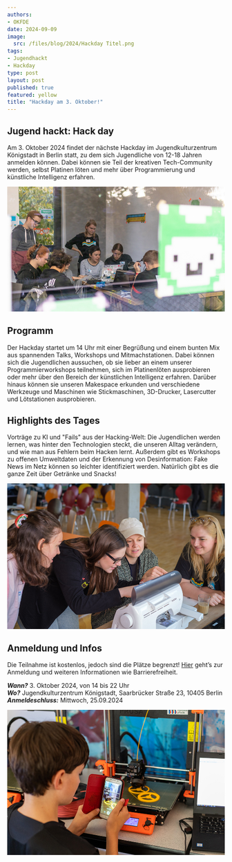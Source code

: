 ```yaml
---
authors:
- OKFDE
date: 2024-09-09
image: 
  src: /files/blog/2024/Hackday Titel.png
tags:
- Jugendhackt
- Hackday
type: post
layout: post
published: true
featured: yellow
title: "Hackday am 3. Oktober!"
---
```


## Jugend hackt: Hack day

Am 3. Oktober 2024 findet der nächste Hackday im Jugendkulturzentrum Königstadt in Berlin statt, zu dem sich Jugendliche von 12-18 Jahren anmelden können. Dabei können sie Teil der kreativen Tech-Community werden, selbst Platinen löten und mehr über Programmierung und künstliche Intelligenz erfahren.

![Hackday](/files/blog/2024/Hackday1.jpg)<br>

## Programm

Der Hackday startet um 14 Uhr mit einer Begrüßung und einem bunten Mix aus spannenden Talks, Workshops und Mitmachstationen. Dabei können sich die Jugendlichen aussuchen, ob sie lieber an einem unserer Programmierworkshops teilnehmen, sich im Platinenlöten ausprobieren oder mehr über den Bereich der künstlichen Intelligenz erfahren. Darüber hinaus können sie unseren Makespace erkunden und verschiedene Werkzeuge und Maschinen wie Stickmaschinen, 3D-Drucker, Lasercutter und Lötstationen ausprobieren.

## Highlights des Tages

Vorträge zu KI und "Fails" aus der Hacking-Welt: Die Jugendlichen werden lernen, was hinter den Technologien steckt, die unseren Alltag verändern, und wie man aus Fehlern beim Hacken lernt. Außerdem gibt es Workshops zu offenen Umweltdaten und der Erkennung von Desinformation: Fake News im Netz können so leichter identifiziert werden. Natürlich gibt es die ganze Zeit über Getränke und Snacks!

![Hackday](/files/blog/2024/Hackday2.jpg)<br>

##  Anmeldung und Infos

Die Teilnahme ist kostenlos, jedoch sind die Plätze begrenzt! [Hier]([https://www.jugendhackt.org/hackday) geht’s zur Anmeldung und weiteren Informationen wie Barrierefreiheit.

***Wann?*** 3. Oktober 2024, von 14 bis 22 Uhr<br>
***Wo?*** Jugendkulturzentrum Königstadt, Saarbrücker Straße 23, 10405 Berlin<br>
***Anmeldeschluss:*** Mittwoch, 25.09.2024

![Hackday](/files/blog/2024/Hackday3.jpg)<br>
